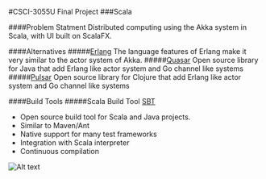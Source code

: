 #CSCI-3055U Final Project
###Scala

####Problem Statment
Distributed computing using the Akka system in Scala, with UI built on ScalaFX.

####Alternatives
#####[Erlang](https://www.erlang.org/)
The language features of Erlang make it very similar to the actor system of Akka.
#####[Quasar](https://github.com/puniverse/quasar)
Open source library for Java that add Erlang like actor system and Go channel like systems
#####[Pulsar](https://github.com/puniverse/pulsar)
Open source library for Clojure that add Erlang like actor system and Go channel like systems

####Build Tools
#####Scala Build Tool [SBT](http://www.scala-sbt.org/index.html)
+ Open source build tool for Scala and Java projects.
+ Similar to Maven/Ant
+ Native support for many test frameworks
+ Integration with Scala interpreter
+ Continuous compilation

![Alt text](http://octodex.github.com/images/stormtroopocat.jpg "The Stormtroopocat")


